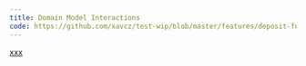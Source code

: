 ```yaml
---
title: Domain Model Interactions
code: https://github.com/xavcz/test-wip/blob/master/features/deposit-funds/support.js
---
```


<a href="https://github.com/xavcz/test-wip/blob/master/features/deposit-funds/support.js#L2-L4">xxx</a>


